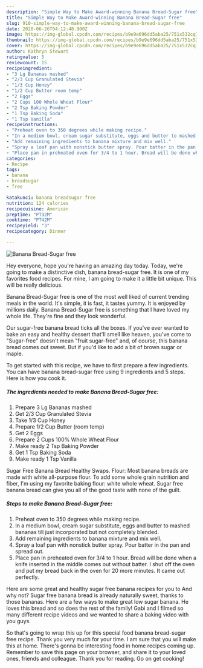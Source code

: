 ```yaml
---
description: "Simple Way to Make Award-winning Banana Bread-Sugar free"
title: "Simple Way to Make Award-winning Banana Bread-Sugar free"
slug: 910-simple-way-to-make-award-winning-banana-bread-sugar-free
date: 2020-06-26T04:12:48.900Z
image: https://img-global.cpcdn.com/recipes/b9e9e696dd5aba25/751x532cq70/banana-bread-sugar-free-recipe-main-photo.jpg
thumbnail: https://img-global.cpcdn.com/recipes/b9e9e696dd5aba25/751x532cq70/banana-bread-sugar-free-recipe-main-photo.jpg
cover: https://img-global.cpcdn.com/recipes/b9e9e696dd5aba25/751x532cq70/banana-bread-sugar-free-recipe-main-photo.jpg
author: Kathryn Stewart
ratingvalue: 5
reviewcount: 15
recipeingredient:
- "3 Lg Bananas mashed"
- "2/3 Cup Granulated Stevia"
- "1/3 Cup Honey"
- "1/2 Cup Butter room temp"
- "2 Eggs"
- "2 Cups 100 Whole Wheat Flour"
- "2 Tsp Baking Powder"
- "1 Tsp Baking Soda"
- "1 Tsp Vanilla"
recipeinstructions:
- "Preheat oven to 350 degrees while making recipe."
- "In a medium bowl, cream sugar substitute, eggs and butter to mashed bananas till just incorporated but not completely blended."
- "Add remaining ingredients to banana mixture and mix well."
- "Spray a loaf pan with nonstick butter spray. Pour batter in the pan and spread out."
- "Place pan in preheated oven for 3/4 to 1 hour. Bread will be done when a knife inserted in the middle comes out without batter. I shut off the oven and put my bread back in the oven for 20 more minutes. It came out perfectly."
categories:
- Recipe
tags:
- banana
- breadsugar
- free

katakunci: banana breadsugar free 
nutrition: 124 calories
recipecuisine: American
preptime: "PT32M"
cooktime: "PT42M"
recipeyield: "3"
recipecategory: Dinner

---
```



![Banana Bread-Sugar free](https://img-global.cpcdn.com/recipes/b9e9e696dd5aba25/751x532cq70/banana-bread-sugar-free-recipe-main-photo.jpg)

Hey everyone, hope you're having an amazing day today. Today, we're going to make a distinctive dish, banana bread-sugar free. It is one of my favorites food recipes. For mine, I am going to make it a little bit unique. This will be really delicious.

Banana Bread-Sugar free is one of the most well liked of current trending meals in the world. It's simple, it is fast, it tastes yummy. It is enjoyed by millions daily. Banana Bread-Sugar free is something that I have loved my whole life. They're fine and they look wonderful.

Our sugar-free banana bread ticks all the boxes. If you&#39;ve ever wanted to bake an easy and healthy dessert that&#39;ll smell like heaven, you&#39;ve come to &#34;Sugar-free&#34; doesn&#39;t mean &#34;fruit sugar-free&#34; and, of course, this banana bread comes out sweet. But if you&#39;d like to add a bit of brown sugar or maple.


To get started with this recipe, we have to first prepare a few ingredients. You can have banana bread-sugar free using 9 ingredients and 5 steps. Here is how you cook it.

<!--inarticleads1-->

##### The ingredients needed to make Banana Bread-Sugar free:

1. Prepare 3 Lg Bananas mashed
1. Get 2/3 Cup Granulated Stevia
1. Take 1/3 Cup Honey
1. Prepare 1/2 Cup Butter (room temp)
1. Get 2 Eggs
1. Prepare 2 Cups 100% Whole Wheat Flour
1. Make ready 2 Tsp Baking Powder
1. Get 1 Tsp Baking Soda
1. Make ready 1 Tsp Vanilla


Sugar Free Banana Bread Healthy Swaps. Flour: Most banana breads are made with white all-purpose flour. To add some whole grain nutrition and fiber, I&#39;m using my favorite baking flour: white whole wheat. Sugar free banana bread can give you all of the good taste with none of the guilt. 

<!--inarticleads2-->

##### Steps to make Banana Bread-Sugar free:

1. Preheat oven to 350 degrees while making recipe.
1. In a medium bowl, cream sugar substitute, eggs and butter to mashed bananas till just incorporated but not completely blended.
1. Add remaining ingredients to banana mixture and mix well.
1. Spray a loaf pan with nonstick butter spray. Pour batter in the pan and spread out.
1. Place pan in preheated oven for 3/4 to 1 hour. Bread will be done when a knife inserted in the middle comes out without batter. I shut off the oven and put my bread back in the oven for 20 more minutes. It came out perfectly.


Here are some great and healthy sugar free banana recipes for you to And why not? Sugar free banana bread is already naturally sweet, thanks to those bananas. Here are a few ways to make great low sugar banana. He loves this bread and so does the rest of the family! Gabi and I filmed so many different recipe videos and we wanted to share a baking video with you guys. 

So that's going to wrap this up for this special food banana bread-sugar free recipe. Thank you very much for your time. I am sure that you will make this at home. There's gonna be interesting food in home recipes coming up. Remember to save this page on your browser, and share it to your loved ones, friends and colleague. Thank you for reading. Go on get cooking!
